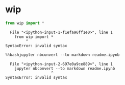 
# wip


```python
from wip import *
```


      File "<ipython-input-1-f1efa96ff1e0>", line 1
        from wip import *
             ^
    SyntaxError: invalid syntax



```python
%%bashjupyter nbconvert --to markdown readme.ipynb
```


      File "<ipython-input-2-697e0a9ce889>", line 1
        jupyter nbconvert --to markdown readme.ipynb
                        ^
    SyntaxError: invalid syntax



```python

```
